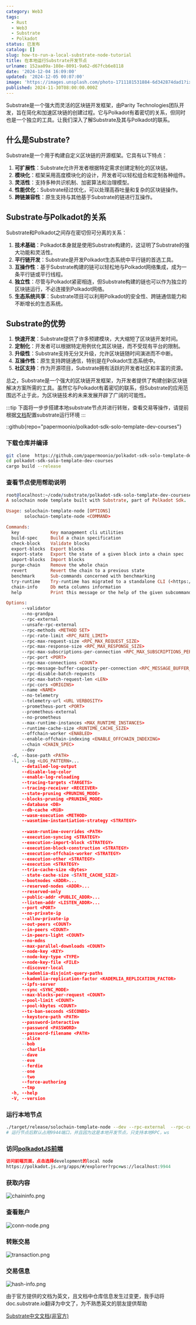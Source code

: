 ```yaml
---
category: Web3
tags:
  - Rust
  - Web3
  - Substrate
  - Polkadot
status: 已发布
catalog: []
slug: how-to-run-a-local-substrate-node-tutorial
title: 在本地运行Substrate开发节点
urlname: 152aa09a-108e-8091-9a62-d67fcb6e8118
date: '2024-12-04 16:09:00'
updated: '2024-12-05 00:07:00'
image: 'https://images.unsplash.com/photo-1711181531884-6d342874dad1?ixlib=rb-4.0.3&q=85&fm=jpg&crop=entropy&cs=srgb'
published: 2024-11-30T08:00:00.000Z
---
```


Substrate是一个强大而灵活的区块链开发框架，由Parity Technologies团队开发，旨在简化和加速区块链的创建过程。它与Polkadot有着密切的关系，但同时也是一个独立的工具。让我们深入了解Substrate及其与Polkadot的联系。


## 什么是Substrate?


Substrate是一个用于构建自定义区块链的开源框架。它具有以下特点：

1. **可扩展性**：Substrate允许开发者根据特定需求创建定制化的区块链。
2. **模块化**：框架采用高度模块化的设计，开发者可以轻松组合和定制各种组件。
3. **灵活性**：支持多种共识机制、加密算法和治理模型。
4. **性能优化**：Substrate经过优化，可以处理高吞吐量和复杂的区块链操作。
5. **跨链兼容性**：原生支持与其他基于Substrate的链进行互操作。

## Substrate与Polkadot的关系


Substrate和Polkadot之间存在密切但可分离的关系：

1. **技术基础**：Polkadot本身就是使用Substrate构建的，这证明了Substrate的强大功能和灵活性。
2. **平行链开发**：Substrate是开发Polkadot生态系统中平行链的首选工具。
3. **互操作性**：基于Substrate构建的链可以轻松地与Polkadot网络集成，成为一条平行链或平行线程。
4. **独立性**：尽管与Polkadot紧密相连，但Substrate构建的链也可以作为独立的区块链运行，不必连接到Polkadot网络。
5. **生态系统共享**：Substrate项目可以利用Polkadot的安全性、跨链通信能力和不断增长的生态系统。

## Substrate的优势

1. **快速开发**：Substrate提供了许多预建模块，大大缩短了区块链开发时间。
2. **定制化**：开发者可以根据特定用例优化其区块链，而不受现有平台的限制。
3. **升级性**：Substrate支持无分叉升级，允许区块链随时间演进而不中断。
4. **互操作性**：原生支持跨链通信，特别是在Polkadot生态系统中。
5. **社区支持**：作为开源项目，Substrate拥有活跃的开发者社区和丰富的资源。

总之，Substrate是一个强大的区块链开发框架，为开发者提供了构建创新区块链解决方案所需的工具。虽然它与Polkadot有着密切的联系，但Substrate的应用范围远不止于此，为区块链技术的未来发展开辟了广阔的可能性。


:::tip
下面将一步步搭建本地substrate节点并进行转账，查看交易等操作，请提前根据[文档](https://substrate-docs.pages.dev/en/install/macos/?mode=light)配置substrate运行环境
:::


::github{repo="papermoonio/polkadot-sdk-solo-template-dev-courses"}


### 下载仓库并编译


```bash
git clone  https://github.com/papermoonio/polkadot-sdk-solo-template-dev-courses 
cd polkadot-sdk-solo-template-dev-courses
cargo build --release
```


### 查看节点使用帮助说明


```prolog
root@localhost:~/code/substrate/polkadot-sdk-solo-template-dev-courses# ./target/release/solochain-template-node -h
A solochain node template built with Substrate, part of Polkadot Sdk.

Usage: solochain-template-node [OPTIONS]
       solochain-template-node <COMMAND>

Commands:
  key            Key management cli utilities
  build-spec     Build a chain specification
  check-block    Validate blocks
  export-blocks  Export blocks
  export-state   Export the state of a given block into a chain spec
  import-blocks  Import blocks
  purge-chain    Remove the whole chain
  revert         Revert the chain to a previous state
  benchmark      Sub-commands concerned with benchmarking
  try-runtime    Try-runtime has migrated to a standalone CLI (<https://github.com/paritytech/try-runtime-cli>). The subcommand exists as a stub and deprecation notice. It will be removed entirely some time after January 2024
  chain-info     Db meta columns information
  help           Print this message or the help of the given subcommand(s)

Options:
      --validator                                                                                Enable validator mode
      --no-grandpa                                                                               Disable GRANDPA
      --rpc-external                                                                             Listen to all RPC interfaces (default: local)
      --unsafe-rpc-external                                                                      Listen to all RPC interfaces
      --rpc-methods <METHOD SET>                                                                 RPC methods to expose. [default: auto] [possible values: auto, safe, unsafe]
      --rpc-rate-limit <RPC_RATE_LIMIT>                                                          RPC rate limiting (calls/minute) for each connection
      --rpc-max-request-size <RPC_MAX_REQUEST_SIZE>                                              Set the maximum RPC request payload size for both HTTP and WS in megabytes [default: 15]
      --rpc-max-response-size <RPC_MAX_RESPONSE_SIZE>                                            Set the maximum RPC response payload size for both HTTP and WS in megabytes [default: 15]
      --rpc-max-subscriptions-per-connection <RPC_MAX_SUBSCRIPTIONS_PER_CONNECTION>              Set the maximum concurrent subscriptions per connection [default: 1024]
      --rpc-port <PORT>                                                                          Specify JSON-RPC server TCP port
      --rpc-max-connections <COUNT>                                                              Maximum number of RPC server connections [default: 100]
      --rpc-message-buffer-capacity-per-connection <RPC_MESSAGE_BUFFER_CAPACITY_PER_CONNECTION>  The number of messages the RPC server is allowed to keep in memory [default: 64]
      --rpc-disable-batch-requests                                                               Disable RPC batch requests
      --rpc-max-batch-request-len <LEN>                                                          Limit the max length per RPC batch request
      --rpc-cors <ORIGINS>                                                                       Specify browser *origins* allowed to access the HTTP & WS RPC servers
      --name <NAME>                                                                              The human-readable name for this node
      --no-telemetry                                                                             Disable connecting to the Substrate telemetry server
      --telemetry-url <URL VERBOSITY>                                                            The URL of the telemetry server to connect to
      --prometheus-port <PORT>                                                                   Specify Prometheus exporter TCP Port
      --prometheus-external                                                                      Expose Prometheus exporter on all interfaces
      --no-prometheus                                                                            Do not expose a Prometheus exporter endpoint
      --max-runtime-instances <MAX_RUNTIME_INSTANCES>                                            The size of the instances cache for each runtime [max: 32] [default: 8]
      --runtime-cache-size <RUNTIME_CACHE_SIZE>                                                  Maximum number of different runtimes that can be cached [default: 2]
      --offchain-worker <ENABLED>                                                                Execute offchain workers on every block [default: when-authority] [possible values: always, never, when-authority]
      --enable-offchain-indexing <ENABLE_OFFCHAIN_INDEXING>                                      Enable offchain indexing API [default: false] [possible values: true, false]
      --chain <CHAIN_SPEC>                                                                       Specify the chain specification
      --dev                                                                                      Specify the development chain
  -d, --base-path <PATH>                                                                         Specify custom base path
  -l, --log <LOG_PATTERN>...                                                                     Sets a custom logging filter (syntax: `<target>=<level>`)
      --detailed-log-output                                                                      Enable detailed log output
      --disable-log-color                                                                        Disable log color output
      --enable-log-reloading                                                                     Enable feature to dynamically update and reload the log filter
      --tracing-targets <TARGETS>                                                                Sets a custom profiling filter
      --tracing-receiver <RECEIVER>                                                              Receiver to process tracing messages [default: log] [possible values: log]
      --state-pruning <PRUNING_MODE>                                                             Specify the state pruning mode
      --blocks-pruning <PRUNING_MODE>                                                            Specify the blocks pruning mode [default: archive-canonical]
      --database <DB>                                                                            Select database backend to use [possible values: rocksdb, paritydb, auto, paritydb-experimental]
      --db-cache <MiB>                                                                           Limit the memory the database cache can use
      --wasm-execution <METHOD>                                                                  Method for executing Wasm runtime code [default: compiled] [possible values: interpreted-i-know-what-i-do, compiled]
      --wasmtime-instantiation-strategy <STRATEGY>                                               The WASM instantiation method to use [default: pooling-copy-on-write] [possible values: pooling-copy-on-write, recreate-instance-copy-on-write, pooling,
                                                                                                 recreate-instance]
      --wasm-runtime-overrides <PATH>                                                            Specify the path where local WASM runtimes are stored
      --execution-syncing <STRATEGY>                                                             Runtime execution strategy for importing blocks during initial sync [possible values: native, wasm, both, native-else-wasm]
      --execution-import-block <STRATEGY>                                                        Runtime execution strategy for general block import (including locally authored blocks) [possible values: native, wasm, both, native-else-wasm]
      --execution-block-construction <STRATEGY>                                                  Runtime execution strategy for constructing blocks [possible values: native, wasm, both, native-else-wasm]
      --execution-offchain-worker <STRATEGY>                                                     Runtime execution strategy for offchain workers [possible values: native, wasm, both, native-else-wasm]
      --execution-other <STRATEGY>                                                               Runtime execution strategy when not syncing, importing or constructing blocks [possible values: native, wasm, both, native-else-wasm]
      --execution <STRATEGY>                                                                     The execution strategy that should be used by all execution contexts [possible values: native, wasm, both, native-else-wasm]
      --trie-cache-size <Bytes>                                                                  Specify the state cache size [default: 67108864]
      --state-cache-size <STATE_CACHE_SIZE>                                                      DEPRECATED: switch to `--trie-cache-size`
      --bootnodes <ADDR>...                                                                      Specify a list of bootnodes
      --reserved-nodes <ADDR>...                                                                 Specify a list of reserved node addresses
      --reserved-only                                                                            Whether to only synchronize the chain with reserved nodes
      --public-addr <PUBLIC_ADDR>...                                                             Public address that other nodes will use to connect to this node
      --listen-addr <LISTEN_ADDR>...                                                             Listen on this multiaddress
      --port <PORT>                                                                              Specify p2p protocol TCP port
      --no-private-ip                                                                            Always forbid connecting to private IPv4/IPv6 addresses
      --allow-private-ip                                                                         Always accept connecting to private IPv4/IPv6 addresses
      --out-peers <COUNT>                                                                        Number of outgoing connections we're trying to maintain [default: 8]
      --in-peers <COUNT>                                                                         Maximum number of inbound full nodes peers [default: 32]
      --in-peers-light <COUNT>                                                                   Maximum number of inbound light nodes peers [default: 100]
      --no-mdns                                                                                  Disable mDNS discovery (default: true)
      --max-parallel-downloads <COUNT>                                                           Maximum number of peers from which to ask for the same blocks in parallel [default: 5]
      --node-key <KEY>                                                                           Secret key to use for p2p networking
      --node-key-type <TYPE>                                                                     Crypto primitive to use for p2p networking [default: ed25519] [possible values: ed25519]
      --node-key-file <FILE>                                                                     File from which to read the node's secret key to use for p2p networking
      --discover-local                                                                           Enable peer discovery on local networks
      --kademlia-disjoint-query-paths                                                            Require iterative Kademlia DHT queries to use disjoint paths
      --kademlia-replication-factor <KADEMLIA_REPLICATION_FACTOR>                                Kademlia replication factor [default: 20]
      --ipfs-server                                                                              Join the IPFS network and serve transactions over bitswap protocol
      --sync <SYNC_MODE>                                                                         Blockchain syncing mode. [default: full] [possible values: full, fast, fast-unsafe, warp]
      --max-blocks-per-request <COUNT>                                                           Maximum number of blocks per request [default: 64]
      --pool-limit <COUNT>                                                                       Maximum number of transactions in the transaction pool [default: 8192]
      --pool-kbytes <COUNT>                                                                      Maximum number of kilobytes of all transactions stored in the pool [default: 20480]
      --tx-ban-seconds <SECONDS>                                                                 How long a transaction is banned for
      --keystore-path <PATH>                                                                     Specify custom keystore path
      --password-interactive                                                                     Use interactive shell for entering the password used by the keystore
      --password <PASSWORD>                                                                      Password used by the keystore
      --password-filename <PATH>                                                                 File that contains the password used by the keystore
      --alice                                                                                    Shortcut for `--name Alice --validator`
      --bob                                                                                      Shortcut for `--name Bob --validator`
      --charlie                                                                                  Shortcut for `--name Charlie --validator`
      --dave                                                                                     Shortcut for `--name Dave --validator`
      --eve                                                                                      Shortcut for `--name Eve --validator`
      --ferdie                                                                                   Shortcut for `--name Ferdie --validator`
      --one                                                                                      Shortcut for `--name One --validator`
      --two                                                                                      Shortcut for `--name Two --validator`
      --force-authoring                                                                          Enable authoring even when offline
      --tmp                                                                                      Run a temporary node
  -h, --help                                                                                     Print help (see more with '--help')
  -V, --version                                                                                  Print version
```


### 运行本地节点


```bash
./target/release/solochain-template-node --dev --rpc-external  --rpc-cors all
# 运行节点后默认占用9944端口，并且因为这是本地开发节点，只支持本地RPC，ws
```


### 访问[polkadotJS前端](https://polkadot.js.org/apps/#/explorer?rpc=ws://localhost:9944)


```prolog
访问前端页面，点击选择development的local node
https://polkadot.js.org/apps/#/explorer?rpc=ws://localhost:9944
```


### 获取内容


![chaininfo.png](https://prod-files-secure.s3.us-west-2.amazonaws.com/5d24fe63-e567-4804-86f9-9fdc62e13082/89be5adf-5619-4306-be75-45b425e3c446/chaininfo.png?X-Amz-Algorithm=AWS4-HMAC-SHA256&X-Amz-Content-Sha256=UNSIGNED-PAYLOAD&X-Amz-Credential=ASIAZI2LB466WKYKGEME%2F20250208%2Fus-west-2%2Fs3%2Faws4_request&X-Amz-Date=20250208T213153Z&X-Amz-Expires=3600&X-Amz-Security-Token=IQoJb3JpZ2luX2VjEH4aCXVzLXdlc3QtMiJHMEUCIDQh5gTwZ0bbfPvbLarAWmOzlZ0BMyTCyHfADTbTefS%2BAiEAhRZYDqc5PC9qG2Fz0ypOAFuDQPWiV7cEXn0PHNznlHAqiAQIl%2F%2F%2F%2F%2F%2F%2F%2F%2F%2F%2FARAAGgw2Mzc0MjMxODM4MDUiDE57cxjom6Wcl%2B4XTircA8CryXqnSwFKNUwlg8faYwPGOSOgdo%2FnmNNsgedIH6SiQJ%2FPd1AzgqZWguvDjAsBuCdtRw8q9UzoJQWsOmdX1WgkXvqF3FElNxnD1Mik4pXSJh87oJh2yAmSFC%2BkrI9JkRjQqLZu65HYnrBsCU700FodKwgx8OA%2FlNjA%2BzLd7w6ShOCOgySkkdo%2F5R2cn%2BPqUlIV8nfEeCJNCxfx6xaSHeBitDx7w%2BJDUG%2B2hxL5Bm3C03oeW7WD3eAYPe4ROxUD%2FSB8h6tVbWQZ%2BU8B%2BygynBwsDpadAaXAMs8qOiq4OnVYRNB7RRjYu%2BpVF7354z6T78lCcMuxfJIAvXvluG07fgxBDHtobwx6oFKnu4GLTxHbw94eD%2BgqagE3ZcH4uwzqGA7ODFN3AhEEvg%2FFAZ9x5o3nRcg%2B%2F2F%2FDAnnXiIEGtQSZBHHBlcqQq0krHTWpJv92DSkT7qEgTqv5mgT9BaUyJ%2B6QsNA2bxk%2Fm0awPsscc3i%2Fx7JKT3AZxVnslAYeflkWXq4cmhsFGBVmlLL%2FmUS6hDbAwjykmEam0aAqWcG2x%2BqSPlqQaOjRD%2BWkyoMJMFoMZK85wl9cEJ7GIYTrq9AU7BS%2FYB%2FYcNXIQqzC3TrQve80Zw2b5GYb%2BI6Ab2FMM2Xn70GOqUB4%2FKvbWJQCKHa1onk6J0cpkdD%2FJVM%2Fl%2B6%2Fx%2B3KYsua00hBc0r8FhAf5KON1mO8cIMlQJ4LGjqz2TT1nEehIjl16OMc%2BsLyBALEEng46MoRphVaa8Vzvzp6pG0qPeuMkzJxhnmczqoEBPsEU3X5UeI%2FMkUphD5dhD0a2GUCPlLCMHSdjMnnMlZghe3ARqAzr2oMGvgkpTh%2BPfY3RTF6CvC3pPArZk8&X-Amz-Signature=2a1a8ba01ca6b866321748c67d5f2b25f9275506d9ee69cba58789b003f2e4fc&X-Amz-SignedHeaders=host&x-id=GetObject)


### 查看账户


![conn-node.png](https://prod-files-secure.s3.us-west-2.amazonaws.com/5d24fe63-e567-4804-86f9-9fdc62e13082/05964f92-c6d8-42d1-b4a1-b3a852295683/conn-node.png?X-Amz-Algorithm=AWS4-HMAC-SHA256&X-Amz-Content-Sha256=UNSIGNED-PAYLOAD&X-Amz-Credential=ASIAZI2LB466WKYKGEME%2F20250208%2Fus-west-2%2Fs3%2Faws4_request&X-Amz-Date=20250208T213153Z&X-Amz-Expires=3600&X-Amz-Security-Token=IQoJb3JpZ2luX2VjEH4aCXVzLXdlc3QtMiJHMEUCIDQh5gTwZ0bbfPvbLarAWmOzlZ0BMyTCyHfADTbTefS%2BAiEAhRZYDqc5PC9qG2Fz0ypOAFuDQPWiV7cEXn0PHNznlHAqiAQIl%2F%2F%2F%2F%2F%2F%2F%2F%2F%2F%2FARAAGgw2Mzc0MjMxODM4MDUiDE57cxjom6Wcl%2B4XTircA8CryXqnSwFKNUwlg8faYwPGOSOgdo%2FnmNNsgedIH6SiQJ%2FPd1AzgqZWguvDjAsBuCdtRw8q9UzoJQWsOmdX1WgkXvqF3FElNxnD1Mik4pXSJh87oJh2yAmSFC%2BkrI9JkRjQqLZu65HYnrBsCU700FodKwgx8OA%2FlNjA%2BzLd7w6ShOCOgySkkdo%2F5R2cn%2BPqUlIV8nfEeCJNCxfx6xaSHeBitDx7w%2BJDUG%2B2hxL5Bm3C03oeW7WD3eAYPe4ROxUD%2FSB8h6tVbWQZ%2BU8B%2BygynBwsDpadAaXAMs8qOiq4OnVYRNB7RRjYu%2BpVF7354z6T78lCcMuxfJIAvXvluG07fgxBDHtobwx6oFKnu4GLTxHbw94eD%2BgqagE3ZcH4uwzqGA7ODFN3AhEEvg%2FFAZ9x5o3nRcg%2B%2F2F%2FDAnnXiIEGtQSZBHHBlcqQq0krHTWpJv92DSkT7qEgTqv5mgT9BaUyJ%2B6QsNA2bxk%2Fm0awPsscc3i%2Fx7JKT3AZxVnslAYeflkWXq4cmhsFGBVmlLL%2FmUS6hDbAwjykmEam0aAqWcG2x%2BqSPlqQaOjRD%2BWkyoMJMFoMZK85wl9cEJ7GIYTrq9AU7BS%2FYB%2FYcNXIQqzC3TrQve80Zw2b5GYb%2BI6Ab2FMM2Xn70GOqUB4%2FKvbWJQCKHa1onk6J0cpkdD%2FJVM%2Fl%2B6%2Fx%2B3KYsua00hBc0r8FhAf5KON1mO8cIMlQJ4LGjqz2TT1nEehIjl16OMc%2BsLyBALEEng46MoRphVaa8Vzvzp6pG0qPeuMkzJxhnmczqoEBPsEU3X5UeI%2FMkUphD5dhD0a2GUCPlLCMHSdjMnnMlZghe3ARqAzr2oMGvgkpTh%2BPfY3RTF6CvC3pPArZk8&X-Amz-Signature=d6976279eace2783c9ca5bd671a78f1b20ce37dc7455b19a9b34ae650b985879&X-Amz-SignedHeaders=host&x-id=GetObject)


### 转账交易


![transaction.png](https://prod-files-secure.s3.us-west-2.amazonaws.com/5d24fe63-e567-4804-86f9-9fdc62e13082/65593d3b-9b56-4fbe-a383-1447c903127f/transaction.png?X-Amz-Algorithm=AWS4-HMAC-SHA256&X-Amz-Content-Sha256=UNSIGNED-PAYLOAD&X-Amz-Credential=ASIAZI2LB466WKYKGEME%2F20250208%2Fus-west-2%2Fs3%2Faws4_request&X-Amz-Date=20250208T213153Z&X-Amz-Expires=3600&X-Amz-Security-Token=IQoJb3JpZ2luX2VjEH4aCXVzLXdlc3QtMiJHMEUCIDQh5gTwZ0bbfPvbLarAWmOzlZ0BMyTCyHfADTbTefS%2BAiEAhRZYDqc5PC9qG2Fz0ypOAFuDQPWiV7cEXn0PHNznlHAqiAQIl%2F%2F%2F%2F%2F%2F%2F%2F%2F%2F%2FARAAGgw2Mzc0MjMxODM4MDUiDE57cxjom6Wcl%2B4XTircA8CryXqnSwFKNUwlg8faYwPGOSOgdo%2FnmNNsgedIH6SiQJ%2FPd1AzgqZWguvDjAsBuCdtRw8q9UzoJQWsOmdX1WgkXvqF3FElNxnD1Mik4pXSJh87oJh2yAmSFC%2BkrI9JkRjQqLZu65HYnrBsCU700FodKwgx8OA%2FlNjA%2BzLd7w6ShOCOgySkkdo%2F5R2cn%2BPqUlIV8nfEeCJNCxfx6xaSHeBitDx7w%2BJDUG%2B2hxL5Bm3C03oeW7WD3eAYPe4ROxUD%2FSB8h6tVbWQZ%2BU8B%2BygynBwsDpadAaXAMs8qOiq4OnVYRNB7RRjYu%2BpVF7354z6T78lCcMuxfJIAvXvluG07fgxBDHtobwx6oFKnu4GLTxHbw94eD%2BgqagE3ZcH4uwzqGA7ODFN3AhEEvg%2FFAZ9x5o3nRcg%2B%2F2F%2FDAnnXiIEGtQSZBHHBlcqQq0krHTWpJv92DSkT7qEgTqv5mgT9BaUyJ%2B6QsNA2bxk%2Fm0awPsscc3i%2Fx7JKT3AZxVnslAYeflkWXq4cmhsFGBVmlLL%2FmUS6hDbAwjykmEam0aAqWcG2x%2BqSPlqQaOjRD%2BWkyoMJMFoMZK85wl9cEJ7GIYTrq9AU7BS%2FYB%2FYcNXIQqzC3TrQve80Zw2b5GYb%2BI6Ab2FMM2Xn70GOqUB4%2FKvbWJQCKHa1onk6J0cpkdD%2FJVM%2Fl%2B6%2Fx%2B3KYsua00hBc0r8FhAf5KON1mO8cIMlQJ4LGjqz2TT1nEehIjl16OMc%2BsLyBALEEng46MoRphVaa8Vzvzp6pG0qPeuMkzJxhnmczqoEBPsEU3X5UeI%2FMkUphD5dhD0a2GUCPlLCMHSdjMnnMlZghe3ARqAzr2oMGvgkpTh%2BPfY3RTF6CvC3pPArZk8&X-Amz-Signature=90ca3f9480bf96cf7d8a2f49efb73117d93890636e0400d94772bbacf7f8e336&X-Amz-SignedHeaders=host&x-id=GetObject)


### 交易信息


![hash-info.png](https://prod-files-secure.s3.us-west-2.amazonaws.com/5d24fe63-e567-4804-86f9-9fdc62e13082/7b9b0ba8-edf2-4998-9e9d-9cde7a64aa23/hash-info.png?X-Amz-Algorithm=AWS4-HMAC-SHA256&X-Amz-Content-Sha256=UNSIGNED-PAYLOAD&X-Amz-Credential=ASIAZI2LB466WKYKGEME%2F20250208%2Fus-west-2%2Fs3%2Faws4_request&X-Amz-Date=20250208T213153Z&X-Amz-Expires=3600&X-Amz-Security-Token=IQoJb3JpZ2luX2VjEH4aCXVzLXdlc3QtMiJHMEUCIDQh5gTwZ0bbfPvbLarAWmOzlZ0BMyTCyHfADTbTefS%2BAiEAhRZYDqc5PC9qG2Fz0ypOAFuDQPWiV7cEXn0PHNznlHAqiAQIl%2F%2F%2F%2F%2F%2F%2F%2F%2F%2F%2FARAAGgw2Mzc0MjMxODM4MDUiDE57cxjom6Wcl%2B4XTircA8CryXqnSwFKNUwlg8faYwPGOSOgdo%2FnmNNsgedIH6SiQJ%2FPd1AzgqZWguvDjAsBuCdtRw8q9UzoJQWsOmdX1WgkXvqF3FElNxnD1Mik4pXSJh87oJh2yAmSFC%2BkrI9JkRjQqLZu65HYnrBsCU700FodKwgx8OA%2FlNjA%2BzLd7w6ShOCOgySkkdo%2F5R2cn%2BPqUlIV8nfEeCJNCxfx6xaSHeBitDx7w%2BJDUG%2B2hxL5Bm3C03oeW7WD3eAYPe4ROxUD%2FSB8h6tVbWQZ%2BU8B%2BygynBwsDpadAaXAMs8qOiq4OnVYRNB7RRjYu%2BpVF7354z6T78lCcMuxfJIAvXvluG07fgxBDHtobwx6oFKnu4GLTxHbw94eD%2BgqagE3ZcH4uwzqGA7ODFN3AhEEvg%2FFAZ9x5o3nRcg%2B%2F2F%2FDAnnXiIEGtQSZBHHBlcqQq0krHTWpJv92DSkT7qEgTqv5mgT9BaUyJ%2B6QsNA2bxk%2Fm0awPsscc3i%2Fx7JKT3AZxVnslAYeflkWXq4cmhsFGBVmlLL%2FmUS6hDbAwjykmEam0aAqWcG2x%2BqSPlqQaOjRD%2BWkyoMJMFoMZK85wl9cEJ7GIYTrq9AU7BS%2FYB%2FYcNXIQqzC3TrQve80Zw2b5GYb%2BI6Ab2FMM2Xn70GOqUB4%2FKvbWJQCKHa1onk6J0cpkdD%2FJVM%2Fl%2B6%2Fx%2B3KYsua00hBc0r8FhAf5KON1mO8cIMlQJ4LGjqz2TT1nEehIjl16OMc%2BsLyBALEEng46MoRphVaa8Vzvzp6pG0qPeuMkzJxhnmczqoEBPsEU3X5UeI%2FMkUphD5dhD0a2GUCPlLCMHSdjMnnMlZghe3ARqAzr2oMGvgkpTh%2BPfY3RTF6CvC3pPArZk8&X-Amz-Signature=b5565d40f5096105bb28d7ca8924a6cee572b6c26346419dd832b7eda05b9f95&X-Amz-SignedHeaders=host&x-id=GetObject)


由于官方提供的文档为英文，且文档中仓库信息发生过变更，我手动将doc.substrate.io翻译为中文了，为不熟悉英文的朋友提供帮助


[ Substrate中文文档(非官方)](https://substrate-docs.pages.dev/en/tutorials/build-a-blockchain/?mode=light)

